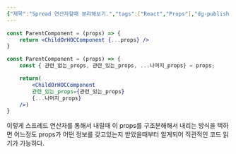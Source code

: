 ```yaml
---
{"제목":"Spread 연산자할때 분리해보기.","tags":["React","Props"],"dg-publish":true,"permalink":"/v2/studynotes/react/spread/","dgPassFrontmatter":true}
---
```




```jsx
const ParentComponent = (props) => {
	return <ChildOrHOCComponent {...props} />
}
```

```jsx
const ParentComponent = (props) => {
	const { 관련_없는_props, 관련_있는_props, ...나머지_props} = props;

	return( 
		<ChildOrHOCComponent  
		관련_있는_props={관련_있는_props} 
		{...나머지_props}
	/>)
}
```

이렇게 스프레드 연산자를 통해서 내릴때 이 props를 구조분해해서 내리는 방식을 택하면 어느정도 props가 어떤 정보를 갖고있는지 받았을때부터 알게되어 직관적인 코드 읽기가 가능하다.

